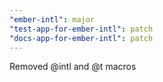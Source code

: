 ```yaml
---
"ember-intl": major
"test-app-for-ember-intl": patch
"docs-app-for-ember-intl": patch
---
```


Removed @intl and @t macros

